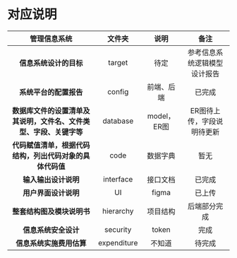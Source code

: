# 对应说明
|                            管理信息系统                            |   文件夹    |    说明     |             备注             |
| :----------------------------------------------------------------: | :---------: | :---------: | :--------------------------: |
|                       **信息系统设计的目标**                       |   target    |    待定     | 参考信息系统逻辑模型设计报告 |
|                       **系统平台的配置报告**                       |   config    | 前端、后端  |            已完成            |
| **数据库文件的设置清单及其说明，文件名、文件类型、字段、关键字等** |  database   | model，ER图 |  ER图待上传，字段说明待更新  |
|      **代码赋值清单，根据代码结构，列出代码对象的具体代码值**      |    code     |  数据字典   |             暂无             |
|                        **输入输出设计说明**                        |  interface  |  接口文档   |            已完成            |
|                        **用户界面设计说明**                        |     UI      |    figma    |            已上传            |
|                     **整套结构图及模块说明书**                     |  hierarchy  |  项目结构   |         后端部分完成         |
|                        **信息系统安全设计**                        |  security   |    token    |             完成             |
|                      **信息系统实施费用估算**                      | expenditure |   不知道    |            待完成            |
